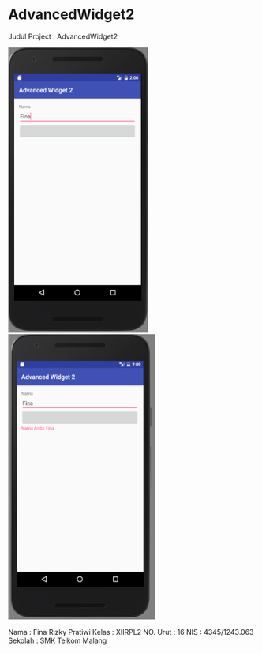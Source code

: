 # AdvancedWidget2

Judul Project : AdvancedWidget2

![Screenshot 1](https://github.com/finarizkyp/AdvancedWidget2/blob/master/AW2_Fina1.PNG)
![Screenshot ](https://github.com/finarizkyp/AdvancedWidget2/blob/master/AW2_Fina2.PNG)

Nama : Fina Rizky Pratiwi
Kelas : XIIRPL2
NO. Urut : 16
NIS : 4345/1243.063
Sekolah : SMK Telkom Malang
